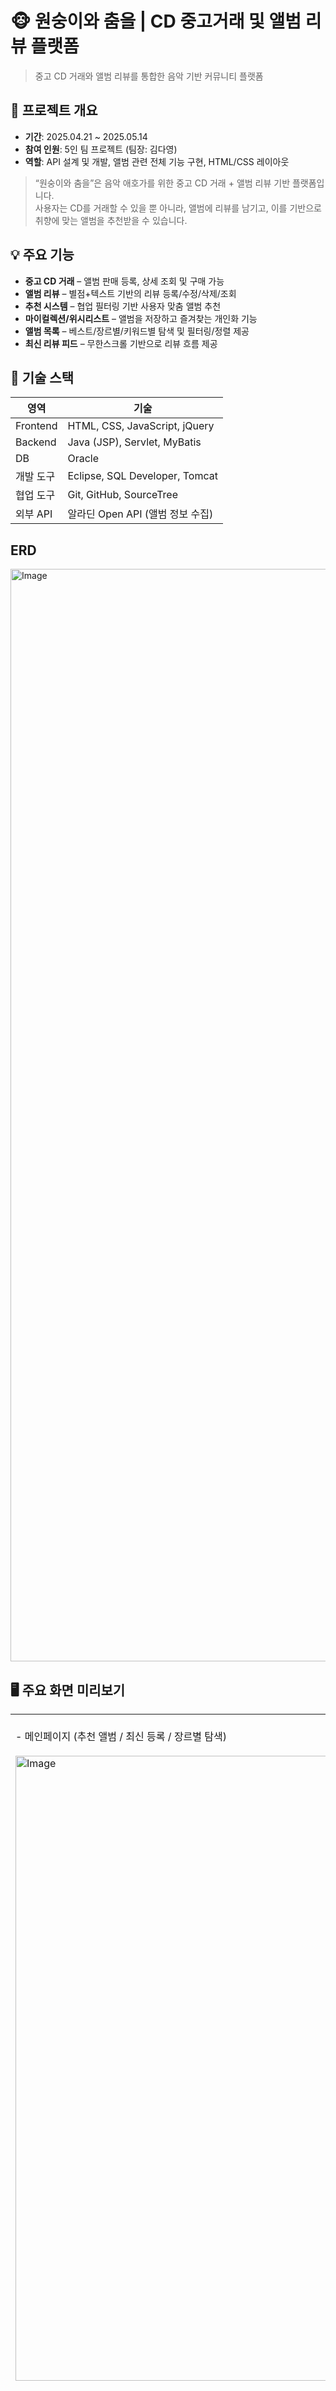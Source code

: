 # 🐵 원숭이와 춤을 | CD 중고거래 및 앨범 리뷰 플랫폼

> 중고 CD 거래와 앨범 리뷰를 통합한 음악 기반 커뮤니티 플랫폼


## 📌 프로젝트 개요

- **기간**: 2025.04.21 ~ 2025.05.14  
- **참여 인원**: 5인 팀 프로젝트 (팀장: 김다영)  
- **역할**: API 설계 및 개발, 앨범 관련 전체 기능 구현, HTML/CSS 레이아웃  

> “원숭이와 춤을”은 음악 애호가를 위한 중고 CD 거래 + 앨범 리뷰 기반 플랫폼입니다.  
> 사용자는 CD를 거래할 수 있을 뿐 아니라, 앨범에 리뷰를 남기고, 이를 기반으로 취향에 맞는 앨범을 추천받을 수 있습니다.


## 💡 주요 기능

- **중고 CD 거래** – 앨범 판매 등록, 상세 조회 및 구매 가능
- **앨범 리뷰** – 별점+텍스트 기반의 리뷰 등록/수정/삭제/조회
- **추천 시스템** – 협업 필터링 기반 사용자 맞춤 앨범 추천
- **마이컬렉션/위시리스트** – 앨범을 저장하고 즐겨찾는 개인화 기능
- **앨범 목록** – 베스트/장르별/키워드별 탐색 및 필터링/정렬 제공
- **최신 리뷰 피드** – 무한스크롤 기반으로 리뷰 흐름 제공


## 🧰 기술 스택

| 영역 | 기술 |
|------|------|
| Frontend | HTML, CSS, JavaScript, jQuery |
| Backend | Java (JSP), Servlet, MyBatis |
| DB | Oracle |
| 개발 도구 | Eclipse, SQL Developer, Tomcat |
| 협업 도구 | Git, GitHub, SourceTree |
| 외부 API | 알라딘 Open API (앨범 정보 수집) |

## ERD 

<img width="2422" height="1748" alt="Image" src="https://github.com/user-attachments/assets/822fff3d-d925-4d33-b1e7-9220afd6b4bf" />

## 🖥 주요 화면 미리보기
<table>
  <tr>
    <td valign="top">
      <br>
      - 메인페이지 (추천 앨범 / 최신 등록 / 장르별 탐색)
      <br><br>
      <img width="500" height="1000" alt="Image" src="https://github.com/user-attachments/assets/1716ba54-69bf-42bc-96f4-a9706f9e0e51" />
    </td>
    <td valign="top">
      <br>
      - 앨범 상세페이지 (판매글, 리뷰, 거래내역, 위시리스트, 마이컬렉션)
      <br><br>
      <img width="500" height="3624" alt="Image" src="https://github.com/user-attachments/assets/fedb24c5-e333-4c8f-999a-192dd71e090b" />
    </td>
  </tr>
  <tr>
    <td valign="top">
      <br>
      - 앨범 목록 페이지 (무한스크롤 + 정렬 필터)
      <br><br>
      <img width="500" height="1954" alt="Image" src="https://github.com/user-attachments/assets/7761ad75-5376-48a3-8bf9-092ccc770078" />
    </td>
    <td valign="top">
      <br>
      - 최신 리뷰 페이지
      <br><br>
      <img width="500" height="2050" alt="Image" src="https://github.com/user-attachments/assets/0399ecc5-6604-496e-b212-0d891d7167ea" />
    </td>
  </tr>
   <tr>
    <td valign="top">
      <br>
      - 위시리스트 및 마이컬렉션 페이지 
      <br><br>
      <img width="500" height="874" alt="Image" src="https://github.com/user-attachments/assets/02087d75-f43a-48d2-99fa-e6a15ebf97c0" />
      <br><br>
      <img width="500" height="958" alt="Image" src="https://github.com/user-attachments/assets/691b26ee-bfea-4dcd-8bf3-929c61650704" />
    </td>
    <td valign="top">
      <br>
      - 사용자 업로드 기반 판매 상품 목록 패이지
      <br><br>
      <img width="500" height="993" alt="Image" src="https://github.com/user-attachments/assets/4ca84870-2825-4d35-9140-f252e08308a1" />
    </td>
  </tr>
</table>

- 베스트/장르별/키워드별 앨범 탐색 화면
- 마이컬렉션, 위시리스트, 최신리뷰 피드
